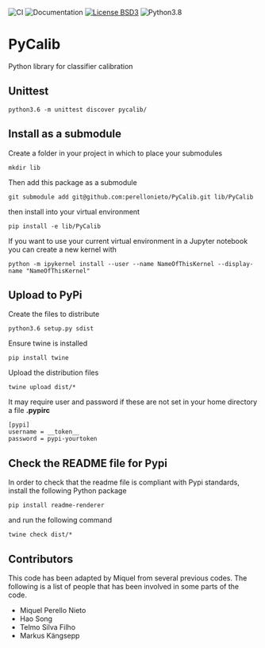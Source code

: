 ![CI][ci:b]
![Documentation][documentation:b]
[![License BSD3][license:b]](license)
![Python3.8][python:b]

[ci:b]: https://github.com/perellonieto/pycalib/workflows/CI/badge.svg
[documentation:b]: https://github.com/perellonieto/pycalib/workflows/Documentation/badge.svg
[license:b]: https://img.shields.io/github/license/perellonieto/pycalib.svg
[license]: https://github.com/perellonieto/PyCalib/blob/master/LICENSE.txt
[python:b]: https://img.shields.io/badge/python-3.8-blue

PyCalib
=======
Python library for classifier calibration


Unittest
--------

```
python3.6 -m unittest discover pycalib/
```

Install as a submodule
----------------------

Create a folder in your project in which to place your submodules

```
mkdir lib
```

Then add this package as a submodule

```
git submodule add git@github.com:perellonieto/PyCalib.git lib/PyCalib
```

then install into your virtual environment

```
pip install -e lib/PyCalib
```

If you want to use your current virtual environment in a Jupyter notebook you
can create a new kernel with

```
python -m ipykernel install --user --name NameOfThisKernel --display-name "NameOfThisKernel"
```

Upload to PyPi
--------------

Create the files to distribute

```
python3.6 setup.py sdist
```

Ensure twine is installed

```
pip install twine
```

Upload the distribution files

```
twine upload dist/*
```

It may require user and password if these are not set in your home directory a
file  __.pypirc__

```
[pypi]
username = __token__
password = pypi-yourtoken
```

Check the README file for Pypi
------------------------------

In order to check that the readme file is compliant with Pypi standards,
install the following Python package

```
pip install readme-renderer
```

and run the following command

```
twine check dist/*
```

Contributors
------------

This code has been adapted by Miquel from several previous codes. The following
is a list of people that has been involved in some parts of the code.

- Miquel Perello Nieto
- Hao Song
- Telmo Silva Filho
- Markus Kängsepp
